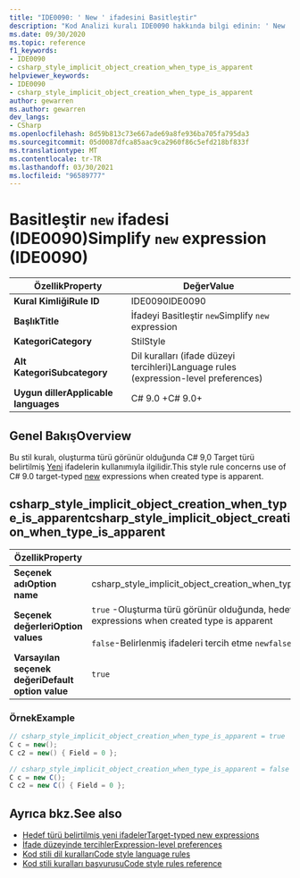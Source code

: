 ```yaml
---
title: "IDE0090: ' New ' ifadesini Basitleştir"
description: "Kod Analizi kuralı IDE0090 hakkında bilgi edinin: ' New ' ifadesini Basitleştir"
ms.date: 09/30/2020
ms.topic: reference
f1_keywords:
- IDE0090
- csharp_style_implicit_object_creation_when_type_is_apparent
helpviewer_keywords:
- IDE0090
- csharp_style_implicit_object_creation_when_type_is_apparent
author: gewarren
ms.author: gewarren
dev_langs:
- CSharp
ms.openlocfilehash: 8d59b813c73e667ade69a8fe936ba705fa795da3
ms.sourcegitcommit: 05d0087dfca85aac9ca2960f86c5efd218bf833f
ms.translationtype: MT
ms.contentlocale: tr-TR
ms.lasthandoff: 03/30/2021
ms.locfileid: "96589777"
---
```

# <a name="simplify-new-expression-ide0090"></a><span data-ttu-id="527a8-103">Basitleştir `new` ifadesi (IDE0090)</span><span class="sxs-lookup"><span data-stu-id="527a8-103">Simplify `new` expression (IDE0090)</span></span>

|<span data-ttu-id="527a8-104">Özellik</span><span class="sxs-lookup"><span data-stu-id="527a8-104">Property</span></span>|<span data-ttu-id="527a8-105">Değer</span><span class="sxs-lookup"><span data-stu-id="527a8-105">Value</span></span>|
|-|-|
| <span data-ttu-id="527a8-106">**Kural Kimliği**</span><span class="sxs-lookup"><span data-stu-id="527a8-106">**Rule ID**</span></span> | <span data-ttu-id="527a8-107">IDE0090</span><span class="sxs-lookup"><span data-stu-id="527a8-107">IDE0090</span></span> |
| <span data-ttu-id="527a8-108">**Başlık**</span><span class="sxs-lookup"><span data-stu-id="527a8-108">**Title**</span></span> | <span data-ttu-id="527a8-109">İfadeyi Basitleştir `new`</span><span class="sxs-lookup"><span data-stu-id="527a8-109">Simplify `new` expression</span></span> |
| <span data-ttu-id="527a8-110">**Kategori**</span><span class="sxs-lookup"><span data-stu-id="527a8-110">**Category**</span></span> | <span data-ttu-id="527a8-111">Stil</span><span class="sxs-lookup"><span data-stu-id="527a8-111">Style</span></span> |
| <span data-ttu-id="527a8-112">**Alt Kategori**</span><span class="sxs-lookup"><span data-stu-id="527a8-112">**Subcategory**</span></span> | <span data-ttu-id="527a8-113">Dil kuralları (ifade düzeyi tercihleri)</span><span class="sxs-lookup"><span data-stu-id="527a8-113">Language rules (expression-level preferences)</span></span> |
| <span data-ttu-id="527a8-114">**Uygun diller**</span><span class="sxs-lookup"><span data-stu-id="527a8-114">**Applicable languages**</span></span> | <span data-ttu-id="527a8-115">C# 9.0 +</span><span class="sxs-lookup"><span data-stu-id="527a8-115">C# 9.0+</span></span> |

## <a name="overview"></a><span data-ttu-id="527a8-116">Genel Bakış</span><span class="sxs-lookup"><span data-stu-id="527a8-116">Overview</span></span>

<span data-ttu-id="527a8-117">Bu stil kuralı, oluşturma türü görünür olduğunda C# 9,0 Target türü belirtilmiş [Yeni](/dotnet/csharp/language-reference/proposals/csharp-9.0/target-typed-new) ifadelerin kullanımıyla ilgilidir.</span><span class="sxs-lookup"><span data-stu-id="527a8-117">This style rule concerns use of C# 9.0 target-typed [new](/dotnet/csharp/language-reference/proposals/csharp-9.0/target-typed-new) expressions when created type is apparent.</span></span>

## <a name="csharp_style_implicit_object_creation_when_type_is_apparent"></a><span data-ttu-id="527a8-118">csharp_style_implicit_object_creation_when_type_is_apparent</span><span class="sxs-lookup"><span data-stu-id="527a8-118">csharp_style_implicit_object_creation_when_type_is_apparent</span></span>

|<span data-ttu-id="527a8-119">Özellik</span><span class="sxs-lookup"><span data-stu-id="527a8-119">Property</span></span>|<span data-ttu-id="527a8-120">Değer</span><span class="sxs-lookup"><span data-stu-id="527a8-120">Value</span></span>|
|-|-|
| <span data-ttu-id="527a8-121">**Seçenek adı**</span><span class="sxs-lookup"><span data-stu-id="527a8-121">**Option name**</span></span> | <span data-ttu-id="527a8-122">csharp_style_implicit_object_creation_when_type_is_apparent</span><span class="sxs-lookup"><span data-stu-id="527a8-122">csharp_style_implicit_object_creation_when_type_is_apparent</span></span>
| <span data-ttu-id="527a8-123">**Seçenek değerleri**</span><span class="sxs-lookup"><span data-stu-id="527a8-123">**Option values**</span></span> | <span data-ttu-id="527a8-124">`true` -Oluşturma türü görünür olduğunda, hedef türü belirlenmiş [Yeni](/dotnet/csharp/language-reference/proposals/csharp-9.0/target-typed-new) ifadeler tercih et</span><span class="sxs-lookup"><span data-stu-id="527a8-124">`true` - Prefer target-typed [new](/dotnet/csharp/language-reference/proposals/csharp-9.0/target-typed-new) expressions when created type is apparent</span></span><br /><br /> <span data-ttu-id="527a8-125">`false`-Belirlenmiş ifadeleri tercih etme `new`</span><span class="sxs-lookup"><span data-stu-id="527a8-125">`false` - Do not prefer target-typed `new` expressions</span></span> |
| <span data-ttu-id="527a8-126">**Varsayılan seçenek değeri**</span><span class="sxs-lookup"><span data-stu-id="527a8-126">**Default option value**</span></span> | `true` |

### <a name="example"></a><span data-ttu-id="527a8-127">Örnek</span><span class="sxs-lookup"><span data-stu-id="527a8-127">Example</span></span>

```csharp
// csharp_style_implicit_object_creation_when_type_is_apparent = true
C c = new();
C c2 = new() { Field = 0 };

// csharp_style_implicit_object_creation_when_type_is_apparent = false
C c = new C();
C c2 = new C() { Field = 0 };
```

## <a name="see-also"></a><span data-ttu-id="527a8-128">Ayrıca bkz.</span><span class="sxs-lookup"><span data-stu-id="527a8-128">See also</span></span>

- [<span data-ttu-id="527a8-129">Hedef türü belirtilmiş yeni ifadeler</span><span class="sxs-lookup"><span data-stu-id="527a8-129">Target-typed new expressions</span></span>](/dotnet/csharp/language-reference/proposals/csharp-9.0/target-typed-new)
- [<span data-ttu-id="527a8-130">İfade düzeyinde tercihler</span><span class="sxs-lookup"><span data-stu-id="527a8-130">Expression-level preferences</span></span>](expression-level-preferences.md)
- [<span data-ttu-id="527a8-131">Kod stili dil kuralları</span><span class="sxs-lookup"><span data-stu-id="527a8-131">Code style language rules</span></span>](language-rules.md)
- [<span data-ttu-id="527a8-132">Kod stili kuralları başvurusu</span><span class="sxs-lookup"><span data-stu-id="527a8-132">Code style rules reference</span></span>](index.md)
